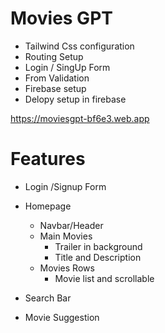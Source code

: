 # Movies GPT

- Tailwind Css configuration
- Routing Setup
- Login / SingUp Form
- From Validation
- Firebase setup
- Delopy setup in firebase

https://moviesgpt-bf6e3.web.app

# Features

- Login /Signup Form

- Homepage

  - Navbar/Header
  - Main Movies
    - Trailer in background
    - Title and Description
  - Movies Rows
    - Movie list and scrollable

- Search Bar
- Movie Suggestion
